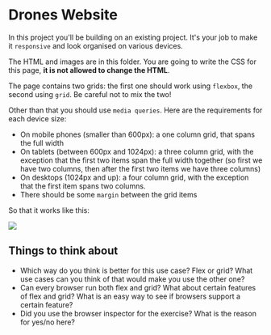 # Drones Website

In this project you'll be building on an existing project. It's your job to make it `responsive` and look organised on various devices.

The HTML and images are in this folder. You are going to write the CSS for this page, **it is not allowed to change the HTML**.

The page contains two grids: the first one should work using `flexbox`, the second using `grid`. Be careful not to mix the two!

Other than that you should use `media queries`. Here are the requirements for each device size:

- On mobile phones (smaller than 600px): a one column grid, that spans the full width
- On tablets (between 600px and 1024px): a three column grid, with the exception that the first two items span the full width together (so first we have two columns, then after the first two items we have three columns)
- On desktops (1024px and up): a four column grid, with the exception that the first item spans two columns.
- There should be some `margin` between the grid items

So that it works like this:

![](../../assets/wireframe.png)

## Things to think about

- Which way do you think is better for this use case? Flex or grid? What use cases can you think of that would make you use the other one?
- Can every browser run both flex and grid? What about certain features of flex and grid? What is an easy way to see if browsers support a certain feature?
- Did you use the browser inspector for the exercise? What is the reason for yes/no here?
